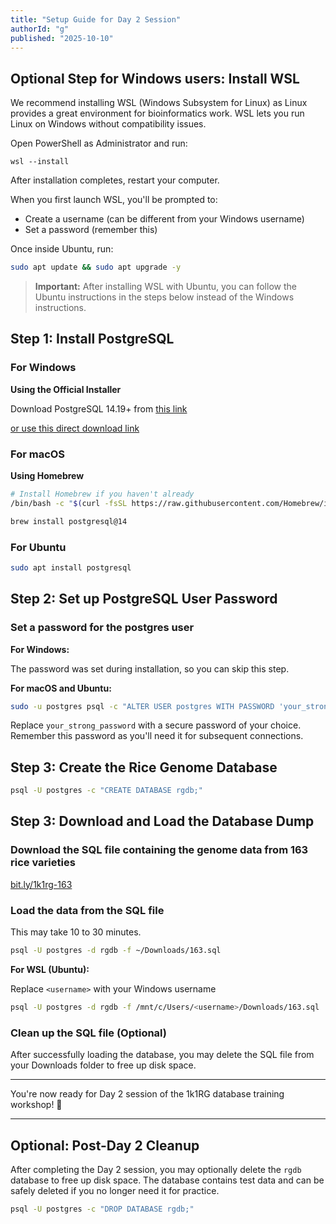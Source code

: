 ```yaml
---
title: "Setup Guide for Day 2 Session"
authorId: "g"
published: "2025-10-10"
---
```


## Optional Step for Windows users: Install WSL

We recommend installing WSL (Windows Subsystem for Linux) as Linux provides a great environment for bioinformatics work. WSL lets you run Linux on Windows without compatibility issues.

Open PowerShell as Administrator and run:

```
wsl --install
```

After installation completes, restart your computer.

When you first launch WSL, you'll be prompted to:

- Create a username (can be different from your Windows username)
- Set a password (remember this)

Once inside Ubuntu, run:

```bash
sudo apt update && sudo apt upgrade -y
```

> **Important:** After installing WSL with Ubuntu, you can follow the Ubuntu instructions in the steps below instead of the Windows instructions.

## Step 1: Install PostgreSQL

### For Windows

**Using the Official Installer**

Download PostgreSQL 14.19+ from [this link](https://www.enterprisedb.com/downloads/postgres-postgresql-downloads)

[or use this direct download link](https://sbp.enterprisedb.com/getfile.jsp?fileid=1259804&_gl=1*ulr2xn*_gcl_au*Nzc4MzQ1Mjc5LjE3NjAwMjU4OTA.*_ga*R0ExLjEuR0ExLjEuR0ExLjEuR0ExLjEuR0ExLjEuR0ExLjEuR0ExLjEuNjM3OTQ0NDIzLjE3NjAwMjU4OTE.*_ga_ND3EP1ME7G*czE3NjAwMjU4OTAkbzEkZzEkdDE3NjAwMjY0OTkkajYwJGwwJGg3Mzk2Nzg2NDc.)

### For macOS

**Using Homebrew**

```bash
# Install Homebrew if you haven't already
/bin/bash -c "$(curl -fsSL https://raw.githubusercontent.com/Homebrew/install/HEAD/install.sh)"

brew install postgresql@14
```

### For Ubuntu

```bash
sudo apt install postgresql
```

<!-- ## Step 2: Configure PostgreSQL

### Set up the postgres user password

**For Windows:**

Open Command Prompt or PowerShell as Administrator

```cmd
# Connect to PostgreSQL (you'll be prompted for the password you set during installation)
psql -U postgres
```

**For macOS and Linux:**

```bash
sudo -u postgres psql

# Set password for postgres user (replace 'your_password' with a secure password)
ALTER USER postgres PASSWORD 'your_password';

# Exit PostgreSQL
\q
```

### Configure authentication (Optional)

**For Linux systems:** If you want to use password authentication, edit the PostgreSQL configuration:

```bash
# Find the pg_hba.conf file location
sudo -u postgres psql -c "SHOW hba_file;"

# Edit the file (replace the path with your actual path)
sudo nano /etc/postgresql/14/main/pg_hba.conf

# Change the line:
# local   all             all                                     peer
# to:
# local   all             all                                     md5
```

After making changes, restart PostgreSQL:

```bash
# Linux
sudo systemctl restart postgresql

# macOS (if using Homebrew)
brew services restart postgresql@14
```

**For Windows:** Authentication is typically configured during installation, but you can modify it using pgAdmin or by editing the pg_hba.conf file in the PostgreSQL data directory. -->

## Step 2: Set up PostgreSQL User Password

### Set a password for the postgres user

**For Windows:**

The password was set during installation, so you can skip this step.

**For macOS and Ubuntu:**

```bash
sudo -u postgres psql -c "ALTER USER postgres WITH PASSWORD 'your_strong_password';"
```

Replace `your_strong_password` with a secure password of your choice. Remember this password as you'll need it for subsequent connections.

## Step 3: Create the Rice Genome Database

```bash
psql -U postgres -c "CREATE DATABASE rgdb;"
```

## Step 3: Download and Load the Database Dump

### Download the SQL file containing the genome data from 163 rice varieties

[bit.ly/1k1rg-163](https://bit.ly/1k1rg-163)

### Load the data from the SQL file

This may take 10 to 30 minutes.

```bash
psql -U postgres -d rgdb -f ~/Downloads/163.sql
```

**For WSL (Ubuntu):**

Replace `<username>` with your Windows username

```bash
psql -U postgres -d rgdb -f /mnt/c/Users/<username>/Downloads/163.sql
```

### Clean up the SQL file (Optional)

After successfully loading the database, you may delete the SQL file from your Downloads folder to free up disk space.

<!-- # Method 2: If you created a dedicated user
psql -U rgdb_user -d rgdb -f ~/database_dumps/rgdb_dump.sql

# Method 3: Load from compressed file directly (Linux only)
# gunzip -c ~/database_dumps/rgdb_dump.sql.gz | psql -U postgres -d rgdb

# For macOS using Postgres.app (if postgres user doesn't exist):
psql -d rgdb -f ~/database_dumps/rgdb_dump.sql -->

<!-- ## Step 4: Verify if the database was loaded successfully

Connect to the database:

```bash
sudo -u postgres psql -d rgdb
```

Check the number of records in `snp_featureloc`:

This query may take up to 10 seconds. It should return a number more than 26 million.

```sql
SELECT COUNT(*) FROM snp_featureloc;
```

Exit PostgreSQL:

```sql
\q
``` -->

<!--
## Step 5: Verify the Installation

### Verify PostgreSQL service

**For Windows:**

```cmd
# Check if PostgreSQL service is running
sc query postgresql-x64-14

# Or use Services app (services.msc) to check PostgreSQL service status

# Check PostgreSQL version
psql --version

# Check available databases
psql -U postgres -l
```

**For macOS:**

```bash
# If using Homebrew:
brew services list | grep postgresql

# If using Postgres.app:
# Check if the app is running in your Applications

# Check PostgreSQL version
psql --version

# Check available databases
psql -U postgres -l
# Or if using Postgres.app: psql -l
```

**For Linux:**

```bash
# Check if PostgreSQL is running
sudo systemctl status postgresql

# Check PostgreSQL version
psql --version

# Check available databases
psql -U postgres -l
``` -->

<!-- ## Troubleshooting

### Common Issues and Solutions

1. **Connection refused error**

   **Windows:**

   ```cmd
   # Check if PostgreSQL service is running
   sc start postgresql-x64-14

   # Or restart the service
   sc stop postgresql-x64-14
   sc start postgresql-x64-14
   ```

   **macOS:**

   ```bash
   # If using Homebrew:
   brew services restart postgresql@14

   # If using Postgres.app: restart the application
   ```

   **Linux:**

   ```bash
   # Ensure PostgreSQL is running
   sudo systemctl start postgresql

   # Check if it's listening on the correct port
   sudo netstat -tlnp | grep 5432
   ```

2. **Authentication failed**

   **All systems:**

   ```sql
   # Reset postgres user password (run as admin/sudo)
   psql -U postgres -c "ALTER USER postgres PASSWORD 'newpassword';"
   ```

3. **Permission denied**

   **Windows:** Run Command Prompt or PowerShell as Administrator

   **macOS/Linux:**

   ```bash
   # Ensure the dump file has correct permissions
   chmod 644 ~/database_dumps/rgdb_dump.sql

   # Or try running with sudo (Linux only)
   sudo -u postgres psql -d rgdb -f ~/database_dumps/rgdb_dump.sql
   ```

4. **Database already exists error**

   **All systems:**

   ```sql
   # Drop and recreate the database
   psql -U postgres -c "DROP DATABASE IF EXISTS rgdb;"
   psql -U postgres -c "CREATE DATABASE rgdb;"
   ```

5. **psql command not found (Windows)**

   Add PostgreSQL bin directory to your system PATH:

   - Default location: `C:\Program Files\PostgreSQL\14\bin`
   - Or use the full path: `"C:\Program Files\PostgreSQL\14\bin\psql.exe"`

6. **Out of disk space** 6. **Out of disk space**

   **Windows:**

   ```cmd
   # Check available disk space
   dir C:\ /-c
   # Or use File Explorer to check disk space
   ```

   **macOS:**

   ```bash
   # Check available disk space
   df -h
   ```

   **Linux:**

   ```bash
   # Check available disk space
   df -h

   # Clean up if necessary and ensure you have enough space for the dump
   ``` -->

---

You're now ready for Day 2 session of the 1k1RG database training workshop! 🎉

---

## Optional: Post-Day 2 Cleanup

After completing the Day 2 session, you may optionally delete the `rgdb` database to free up disk space. The database contains test data and can be safely deleted if you no longer need it for practice.

```bash
psql -U postgres -c "DROP DATABASE rgdb;"
```

